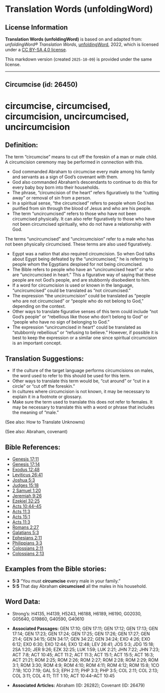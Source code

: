 # Translation Words (unfoldingWord)

## License Information

**Translation Words (unfoldingWord)** is based on and adapted from: _unfoldingWord® Translation Words_, [unfoldingWord](https://unfoldingword.org/utw), 2022, which is licensed under a [CC BY-SA 4.0 license](https://creativecommons.org/licenses/by-sa/4.0/legalcode.en).

This markdown version (created `2025-10-09`) is provided under the same license.



--------------------------------

## Circumcise (id: 26450)

circumcise, circumcised, circumcision, uncircumcised, uncircumcision
====================================================================

Definition:
-----------

The term “circumcise” means to cut off the foreskin of a man or male child. A circumcision ceremony may be performed in connection with this.

* God commanded Abraham to circumcise every male among his family and servants as a sign of God’s covenant with them.
* God also commanded Abraham’s descendants to continue to do this for every baby boy born into their households.
* The phrase, “circumcision of the heart” refers figuratively to the “cutting away” or removal of sin from a person.
* In a spiritual sense, “the circumcised” refers to people whom God has purified from sin through the blood of Jesus and who are his people.
* The term “uncircumcised” refers to those who have not been circumcised physically. It can also refer figuratively to those who have not been circumcised spiritually, who do not have a relationship with God.

The terms “uncircumcised” and “uncircumcision” refer to a male who has not been physically circumcised. These terms are also used figuratively.

* Egypt was a nation that also required circumcision. So when God talks about Egypt being defeated by the “uncircumcised,” he is referring to people whom the Egyptians despised for not being circumcised.
* The Bible refers to people who have an “uncircumcised heart” or who are “uncircumcised in heart.” This a figurative way of saying that these people are not God’s people, and are stubbornly disobedient to him.
* If a word for circumcision is used or known in the language, “uncircumcised” could be translated as “not circumcised.”
* The expression “the uncircumcision” could be translated as “people who are not circumcised” or “people who do not belong to God,” depending on the context.
* Other ways to translate figurative senses of this term could include “not God’s people” or “rebellious like those who don’t belong to God” or “people who have no sign of belonging to God.”
* The expression “uncircumcised in heart” could be translated as “stubbornly rebellious” or “refusing to believe.” However, if possible it is best to keep the expression or a similar one since spiritual circumcision is an important concept.

Translation Suggestions:
------------------------

* If the culture of the target language performs circumcisions on males, the word used to refer to this should be used for this term.
* Other ways to translate this term would be, “cut around” or “cut in a circle” or “cut off the foreskin.”
* In cultures where circumcision is not known, it may be necessary to explain it in a footnote or glossary.
* Make sure the term used to translate this does not refer to females. It may be necessary to translate this with a word or phrase that includes the meaning of “male.”

(See also: How to Translate Unknowns)

(See also: Abraham, covenant)

Bible References:
-----------------

* [Genesis 17:11](https://ref.ly/Gen17:11)
* [Genesis 17:14](https://ref.ly/Gen17:14)
* [Exodus 12:48](https://ref.ly/Exod12:48)
* [Leviticus 26:41](https://ref.ly/Lev26:41)
* [Joshua 5:3](https://ref.ly/Josh5:3)
* [Judges 15:18](https://ref.ly/Judg15:18)
* [2 Samuel 1:20](https://ref.ly/2Sam1:20)
* [Jeremiah 9:26](https://ref.ly/Jer9:26)
* [Ezekiel 32:25](https://ref.ly/Ezek32:25)
* [Acts 10:44–45](https://ref.ly/Acts10:44-Acts10:45)
* [Acts 11:3](https://ref.ly/Acts11:3)
* [Acts 15:1](https://ref.ly/Acts15:1)
* [Acts 11:3](https://ref.ly/Acts11:3)
* [Romans 2:27](https://ref.ly/Rom2:27)
* [Galatians 5:3](https://ref.ly/Gal5:3)
* [Ephesians 2:11](https://ref.ly/Eph2:11)
* [Philippians 3:3](https://ref.ly/Phil3:3)
* [Colossians 2:11](https://ref.ly/Col2:11)
* [Colossians 2:13](https://ref.ly/Col2:13)

Examples from the Bible stories:
--------------------------------

* **5:3** “You must **circumcise** every male in your family.”
* **5:5** That day Abraham **circumcised** all the males in his household.

Word Data:
----------

* Strong’s: H4135, H4139, H5243, H6188, H6189, H6190, G02030, G05640, G19860, G40590, G40610

* **Associated Passages:** GEN 17:10; GEN 17:11; GEN 17:12; GEN 17:13; GEN 17:14; GEN 17:23; GEN 17:24; GEN 17:25; GEN 17:26; GEN 17:27; GEN 21:4; GEN 34:15; GEN 34:17; GEN 34:22; GEN 34:24; EXO 4:26; EXO 6:12; EXO 6:30; EXO 12:44; EXO 12:48; LEV 26:41; JOS 5:3; JDG 15:18; 2SA 1:20; JER 9:26; EZK 32:25; LUK 1:59; LUK 2:21; JHN 7:22; JHN 7:23; ACT 7:8; ACT 10:45; ACT 11:2; ACT 11:3; ACT 15:1; ACT 15:5; ACT 16:3; ACT 21:21; ROM 2:25; ROM 2:26; ROM 2:27; ROM 2:28; ROM 2:29; ROM 3:1; ROM 3:30; ROM 4:9; ROM 4:10; ROM 4:11; ROM 4:12; ROM 15:8; 1CO 7:18; 1CO 7:19; GAL 5:3; EPH 2:11; PHP 3:3; PHP 3:5; COL 2:11; COL 2:13; COL 3:11; COL 4:11; TIT 1:10; ACT 10:44–ACT 10:45
* **Associated Articles:** Abraham (ID: 26282); Covenant (ID: 26479)

